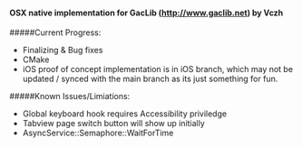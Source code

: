 #### OSX native implementation for GacLib (http://www.gaclib.net) by Vczh


#####Current Progress:
* Finalizing & Bug fixes
* CMake
* iOS proof of concept implementation is in iOS branch, which may not be updated / synced with the main branch as its just something for fun.

#####Known Issues/Limiations:
* Global keyboard hook requires Accessibility priviledge
* Tabview page switch button will show up initially
* AsyncService::Semaphore::WaitForTime

